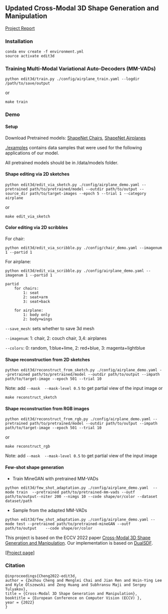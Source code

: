 ## Updated Cross-Modal 3D Shape Generation and Manipulation 
[Project Report](Cross_Modal_Shape_Generation_Introspection.pdf)

### Installation

```
conda env create -f environment.yml
source activate edit3d
```

### Training Multi-Modal Variational Auto-Decoders (MM-VADs)
```
python edit3d/train.py ./config/airplane_train.yaml --logdir /path/to/save/output
```
or 
```
make train
```

### Demo 

#### Setup

Download Pretrained models: [ShapeNet Chairs](https://www.dropbox.com/s/teez91j76d1pssf/chairs_epoch_2799_iters_280000.pth?dl=0), [ShapeNet Airplanes](https://www.dropbox.com/s/trj8777psawq7dt/airplanes_epoch_2799_iters_156800.pth?dl=0)

[./examples](./examples) contains data samples that were used for the following applications of our model. 

All pretrained models should be in /data/models folder.

#### Shape editing via 2D sketches

```
python edit3d/edit_via_sketch.py ./config/airplane_demo.yaml --pretrained path/to/pretrained/model --outdir path/to/output --source_dir path/to/target-images --epoch 5 --trial 1 --category airplane 
```
or 
```
make edit_via_sketch
```
#### Color editing via 2D scribbles 

For chair: 
```
python edit3d/edit_via_scribble.py ./config/chair_demo.yaml --imagenum 1 --partid 1

```

For airplane: 
```
python edit3d/edit_via_scribble.py ./config/airplane_demo.yaml --imagenum 1 --partid 1

```
```
partid
    for chairs:
        1: seat
        2: seat+arm
        3: seat+back

    for airplane:
        1: body only
        2: body+wings

```
`--save_mesh`: sets whether to save 3d mesh

`--imagenum`: 1: chair, 2: couch chair, 3,4: airplanes

`--colors`: 0: random, 1:blue+lime, 2: red+blue, 3: magenta+lightblue 

#### Shape reconstruction from 2D sketches 

```
python edit3d/reconstruct_from_sketch.py ./config/airplane_demo.yaml --pretrained path/to/pretrained/model --outdir path/to/output --impath path/to/target-image --epoch 501 --trial 10
```
Note: add `--mask  --mask-level 0.5` to get partial view of the input image
or 
```
make reconstruct_sketch
```
#### Shape reconstruction from RGB images

```
python edit3d/reconstruct_from_rgb.py ./config/airplane_demo.yaml --pretrained path/to/pretrained/model --outdir path/to/output --impath path/to/target-image --epoch 501 --trial 10
```
or
```
make reconstruct_rgb
```
Note: add `--mask  --mask-level 0.5` to get partial view of the input image

#### Few-shot shape generation

* Train MineGAN with pretrained MM-VADs
```
python edit3d/few_shot_adaptation.py ./config/airplane_demo.yaml  --mode train  --pretrained path/to/pretrained-mm-vads --outf path/to/output--niter 200 --nimgs 10 --code shape/or/color --dataset dataset/path
```

* Sample from the adapted MM-VADs
```
python edit3d/few_shot_adaptation.py ./config/airplane_demo.yaml --mode test --pretrained path/to/pretrained-mineGAN --outf path/to/output    --code shape/or/color 
```



This project is based on the ECCV 2022 paper <u>Cross-Modal 3D Shape Generation and Manipulation</u>. Our implementation is based on [DualSDF](https://www.cs.cornell.edu/~hadarelor/dualsdf/). 

[[Project page]](https://people.cs.umass.edu/~zezhoucheng/edit3d)  

### Citation

```
@inproceedings{Cheng2022-edit3d,
author = {Zezhou Cheng and Menglei Chai and Jian Ren and Hsin-Ying Lee and Kyle Olszewski and Zeng Huang and Subhransu Maji and Sergey Tulyakov},
title = {Cross-Modal 3D Shape Generation and Manipulation},
booktitle = {European Conference on Computer Vision (ECCV) },
year = {2022}
}
```
